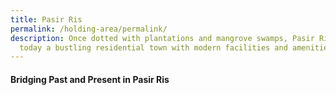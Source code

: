 ```yaml
---
title: Pasir Ris
permalink: /holding-area/permalink/
description: Once dotted with plantations and mangrove swamps, Pasir Ris is
  today a bustling residential town with modern facilities and amenities.
---
```

#### Bridging Past and Present in Pasir Ris